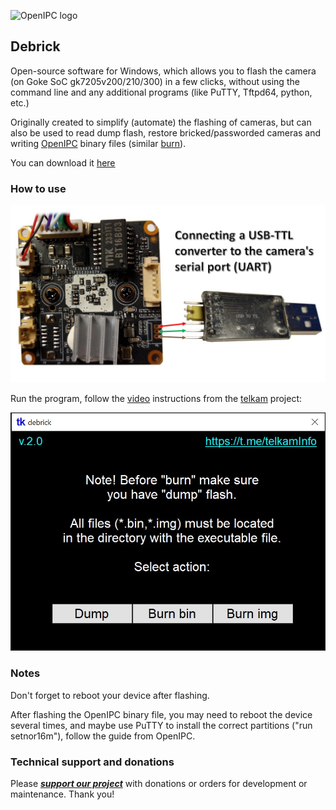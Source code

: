![OpenIPC logo][logo]

## Debrick

Open-source software for Windows, which allows you to flash the camera (on Goke SoC gk7205v200/210/300) in a few clicks, without using the command line and any additional programs (like PuTTY, Tftpd64, python, etc.)

Originally сreated to simplify (automate) the flashing of cameras, but can also be used to read dump flash, restore bricked/passworded cameras and writing [OpenIPC](https://openipc.org/) binary files (similar [burn](https://github.com/OpenIPC/burn)).

You can download it [here](https://github.com/OpenIPC/debrick/releases/tag/v1.0.0)

### How to use 

![](connection.jpg)

Run the program, follow the [video](https://www.youtube.com/watch?v=WQcVlOOUAro&t=111s) instructions from the [telkam](https://t.me/telkamInfo) project:

![](form.jpg)

### Notes 

Don't forget to reboot your device after flashing.

After flashing the OpenIPC binary file, you may need to reboot the device several times, and maybe use PuTTY to install the correct partitions ("run setnor16m"), follow the guide from OpenIPC.

### Technical support and donations

Please **_[support our project](https://openipc.org/support-open-source)_** with donations or orders for development or maintenance. Thank you!

[logo]: https://openipc.org/assets/openipc-logo-black.svg
